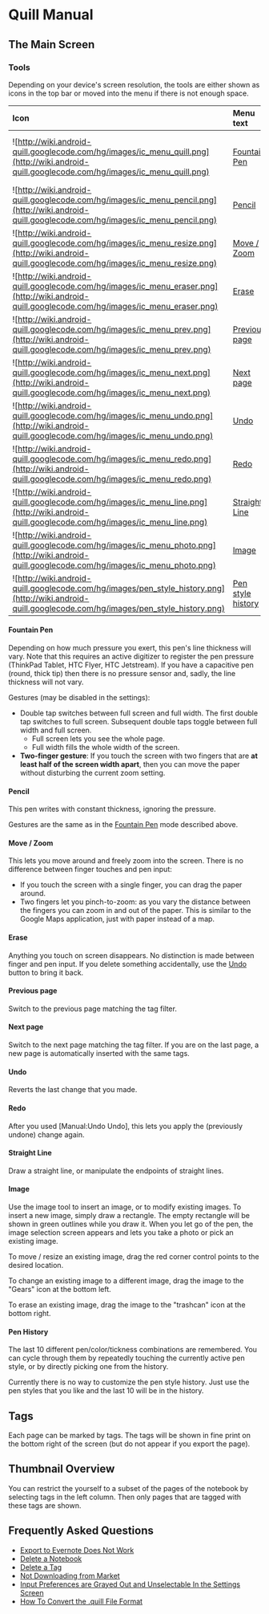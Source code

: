# Quill Manual #

## The Main Screen ##

### Tools ###

Depending on your device's screen resolution, the tools are either shown as icons in the top bar or moved into the menu if there is not enough space.

| **Icon** | **Menu text** | **Description** |
|:---------|:--------------|:----------------|
| ![http://wiki.android-quill.googlecode.com/hg/images/ic_menu_quill.png](http://wiki.android-quill.googlecode.com/hg/images/ic_menu_quill.png)  | [Fountain Pen](Manual#Fountain_Pen.md) | Pressure-sensitive pen<br />Only visible if your tablet reports pressure |
| ![http://wiki.android-quill.googlecode.com/hg/images/ic_menu_pencil.png](http://wiki.android-quill.googlecode.com/hg/images/ic_menu_pencil.png) | [Pencil](Manual#Pencil.md) | Constant-thickness pen |
| ![http://wiki.android-quill.googlecode.com/hg/images/ic_menu_resize.png](http://wiki.android-quill.googlecode.com/hg/images/ic_menu_resize.png)   | [Move / Zoom](Manual#Move_/_Zoom.md)  | Move paper or zoom into |
| ![http://wiki.android-quill.googlecode.com/hg/images/ic_menu_eraser.png](http://wiki.android-quill.googlecode.com/hg/images/ic_menu_eraser.png) | [Erase](Manual#Erase.md) | Erase pen strokes or other graphics |
| ![http://wiki.android-quill.googlecode.com/hg/images/ic_menu_prev.png](http://wiki.android-quill.googlecode.com/hg/images/ic_menu_prev.png) | [Previous page](Manual#Previous_page.md) | Switch to the previous page |
| ![http://wiki.android-quill.googlecode.com/hg/images/ic_menu_next.png](http://wiki.android-quill.googlecode.com/hg/images/ic_menu_next.png) | [Next page](Manual#Previous_page.md) | Switch to the next page |
| ![http://wiki.android-quill.googlecode.com/hg/images/ic_menu_undo.png](http://wiki.android-quill.googlecode.com/hg/images/ic_menu_undo.png) | [Undo](Manual#Undo.md) | Undo last change |
| ![http://wiki.android-quill.googlecode.com/hg/images/ic_menu_redo.png](http://wiki.android-quill.googlecode.com/hg/images/ic_menu_redo.png) | [Redo](Manual#Redo.md) | Re-apply an what you just undid |
| ![http://wiki.android-quill.googlecode.com/hg/images/ic_menu_line.png](http://wiki.android-quill.googlecode.com/hg/images/ic_menu_line.png) | [Straight Line](Manual#Straight_Line.md) | Draw a straight line |
| ![http://wiki.android-quill.googlecode.com/hg/images/ic_menu_photo.png](http://wiki.android-quill.googlecode.com/hg/images/ic_menu_photo.png) | [Image](Manual#Image.md) | Insert an image |
| ![http://wiki.android-quill.googlecode.com/hg/images/pen_style_history.png](http://wiki.android-quill.googlecode.com/hg/images/pen_style_history.png) | [Pen style history](Manual#Pen_History.md) | Cycle between the last 10 pen/color/thickness combinations |


#### Fountain Pen ####

Depending on how much pressure you exert, this pen's line thickness will vary. Note that this requires an active digitizer to register the pen pressure (ThinkPad Tablet, HTC Flyer, HTC Jetstream). If you have a capacitive pen (round, thick tip) then there is no pressure sensor and, sadly, the line thickness will not vary.

Gestures (may be disabled in the settings):
  * Double tap switches between full screen and full width. The first double tap switches to full screen. Subsequent double taps toggle between full width and full screen.
    * Full screen lets you see the whole page.
    * Full width fills the whole width of the screen.
  * **Two-finger gesture**: If you touch the screen with two fingers that are **at least half of the screen width apart**, then you can move the paper without disturbing the current zoom setting.

#### Pencil ####

This pen writes with constant thickness, ignoring the pressure.

Gestures are the same as in the [Fountain Pen](Manual#Fountain_Pen.md) mode described above.

#### Move / Zoom ####

This lets you move around and freely zoom into the screen. There is no difference between finger touches and pen input:
  * If you touch the screen with a single finger, you can drag the paper around.
  * Two fingers let you pinch-to-zoom: as you vary the distance between the fingers you can zoom in and out of the paper. This is similar to the Google Maps application, just with paper instead of a map.

#### Erase ####

Anything you touch on screen disappears. No distinction is made between finger and pen input. If you delete something accidentally, use the [Undo](Manual#Undo.md) button to bring it back.

#### Previous page ####

Switch to the previous page matching the tag filter.

#### Next page ####

Switch to the next page matching the tag filter. If you are on the last page, a new page is automatically inserted with the same tags.

#### Undo ####

Reverts the last change that you made.

#### Redo ####

After you used [Manual:Undo Undo], this lets you apply the (previously undone) change again.


#### Straight Line ####

Draw a straight line, or manipulate the endpoints of straight lines.


#### Image ####

Use the image tool to insert an image, or to modify existing images. To insert a new image, simply draw a rectangle. The empty rectangle will be shown in green outlines while you draw it. When you let go of the pen, the image selection screen appears and lets you take a photo or pick an existing image.

To move / resize an existing image, drag the red corner control points to the desired location.

To change an existing image to a different image, drag the image to the "Gears" icon at the bottom left.

To erase an existing image, drag the image to the "trashcan" icon at the bottom right.


#### Pen History ####

The last 10 different pen/color/tickness combinations are remembered. You can cycle through them by repeatedly touching the currently active pen style, or by directly picking one from the history.

Currently there is no way to customize the pen style history. Just use the pen styles that you like and the last 10 will be in the history.

## Tags ##

Each page can be marked by tags. The tags will be shown in fine print on the bottom right of the screen (but do not appear if you export the page).


## Thumbnail Overview ##

You can restrict the yourself to a subset of the pages of the notebook by selecting tags in the left column. Then only pages that are tagged with these tags are shown.




## Frequently Asked Questions ##

  * [Export to Evernote Does Not Work](FAQ#Export_to_Evernote_Does_Not_Work.md)
  * [Delete a Notebook](FAQ#Delete_a_Notebook.md)
  * [Delete a Tag](FAQ#Delete_a_Tag.md)
  * [Not Downloading from Market](FAQ#Not_Downloading_from_Market.md)
  * [Input Preferences are Grayed Out and Unselectable In the Settings Screen](FAQ#Input_Preferences_are_Grayed_Out_and_Unselectable.md)
  * [How To Convert the .quill File Format](FAQ#How_To_Convert_the_.quill_File_Format.md)